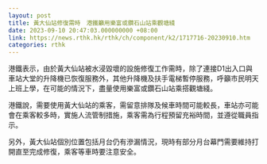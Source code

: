```yaml
---
layout: post
title: 黃大仙站修復需時　港鐵籲用樂富或鑽石山站乘觀塘綫
date: 2023-09-10 20:47:03.000000000 +08:00
link: https://news.rthk.hk/rthk/ch/component/k2/1717716-20230910.htm
categories: rthk
---
```


港鐵表示，由於黃大仙站被水浸毀壞的設施修復工作需時，除了連接D1出入口與車站大堂的升降機已恢復服務外，其他升降機及扶手電梯暫停服務，呼籲市民明天上班上學，在可能的情況下，盡量使用樂富或鑽石山站乘搭觀塘綫。

港鐵說，需要使用黃大仙站的乘客，需留意排隊及候車時間可能較長，車站亦可能會在乘客較多時，實施人流管制措施，乘客需為行程預留充裕時間，並遵從職員指示。

另外，黃大仙站個別位置包括月台仍有滲漏情況，現時有部分月台幕門需要維持打開直至完成修復，乘客等車時要注意安全。
